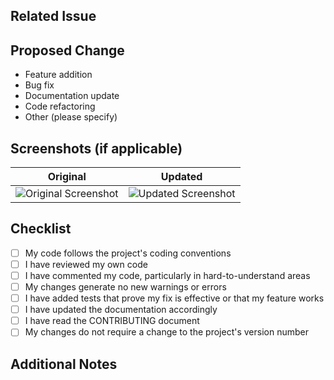 ## Related Issue

<!-- Describe the purpose of this pull request -->

## Proposed Change

<!-- Provide a brief overview of the changes introduced by this pull request -->

-  Feature addition
-  Bug fix
-  Documentation update
-  Code refactoring
-  Other (please specify)

## Screenshots (if applicable)

<!-- If your changes affect the UI, include relevant screenshots here -->

| Original | Updated |
|----------|---------|
| ![Original Screenshot](original_screenshot.png) | ![Updated Screenshot](updated_screenshot.png) |

## Checklist

- [ ] My code follows the project's coding conventions
- [ ] I have reviewed my own code
- [ ] I have commented my code, particularly in hard-to-understand areas
- [ ] My changes generate no new warnings or errors
- [ ] I have added tests that prove my fix is effective or that my feature works
- [ ] I have updated the documentation accordingly
- [ ] I have read the CONTRIBUTING document
- [ ] My changes do not require a change to the project's version number

## Additional Notes

<!-- Add any additional notes or considerations for reviewers here -->
